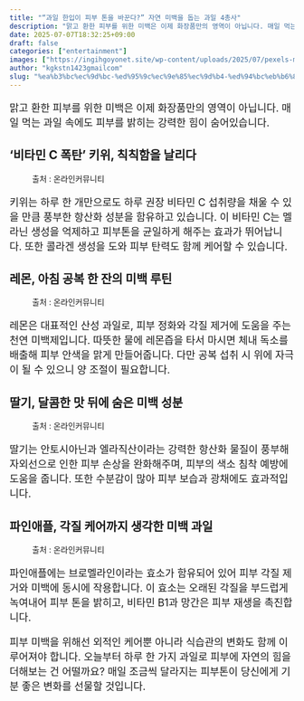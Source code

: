 ```yaml
---
title: "“과일 한입이 피부 톤을 바꾼다?” 자연 미백을 돕는 과일 4총사"
description: "맑고 환한 피부를 위한 미백은 이제 화장품만의 영역이 아닙니다. 매일 먹는 과일 속에도 피부를 밝히는 강력한 힘이 숨어있습니다."
date: 2025-07-07T18:32:25+09:00
draft: false
categories: ["entertainment"]
images: ["https://ingihgoyonet.site/wp-content/uploads/2025/07/pexels-magda-ehlers-pexels-1557276-1024x683.jpg", "https://ingihgoyonet.site/wp-content/uploads/2025/07/pexels-fotios-photos-1002543-1-1024x683.jpg", "https://ingihgoyonet.site/wp-content/uploads/2025/07/pexels-jenna-hamra-248942-1209605-1024x683.jpg", "https://ingihgoyonet.site/wp-content/uploads/2025/07/pexels-polina-tankilevitch-4110334-683x1024.jpg"]
author: "kgkstn1423gmailcom"
slug: "%ea%b3%bc%ec%9d%bc-%ed%95%9c%ec%9e%85%ec%9d%b4-%ed%94%bc%eb%b6%80-%ed%86%a4%ec%9d%84-%eb%b0%94%ea%be%bc%eb%8b%a4-%ec%9e%90%ec%97%b0-%eb%af%b8%eb%b0%b1%ec%9d%84-%eb%8f%95%eb%8a%94"
---
```


<p style="font-size:18px">맑고 환한 피부를 위한 미백은 이제 화장품만의 영역이 아닙니다. 매일 먹는 과일 속에도 피부를 밝히는 강력한 힘이 숨어있습니다.</p> <h2 >‘비타민 C 폭탄’ 키위, 칙칙함을 날리다</h2> <figure ><img src="https://ingihgoyonet.site/wp-content/uploads/2025/07/pexels-magda-ehlers-pexels-1557276-1024x683.jpg" alt="" style="aspect-ratio:16/9;object-fit:cover"/><figcaption >출처 : 온라인커뮤니티</figcaption></figure> <p style="font-size:18px">키위는 하루 한 개만으로도 하루 권장 비타민 C 섭취량을 채울 수 있을 만큼 풍부한 항산화 성분을 함유하고 있습니다. 이 비타민 C는 멜라닌 생성을 억제하고 피부톤을 균일하게 해주는 효과가 뛰어납니다. 또한 콜라겐 생성을 도와 피부 탄력도 함께 케어할 수 있습니다.</p> <h2 >레몬, 아침 공복 한 잔의 미백 루틴</h2> <figure ><img src="https://ingihgoyonet.site/wp-content/uploads/2025/07/pexels-fotios-photos-1002543-1-1024x683.jpg" alt="" style="aspect-ratio:16/9;object-fit:cover"/><figcaption >출처 : 온라인커뮤니티</figcaption></figure> <p style="font-size:18px">레몬은 대표적인 산성 과일로, 피부 정화와 각질 제거에 도움을 주는 천연 미백제입니다. 따뜻한 물에 레몬즙을 타서 마시면 체내 독소를 배출해 피부 안색을 맑게 만들어줍니다. 다만 공복 섭취 시 위에 자극이 될 수 있으니 양 조절이 필요합니다.</p> <h2 >딸기, 달콤한 맛 뒤에 숨은 미백 성분</h2> <figure ><img src="https://ingihgoyonet.site/wp-content/uploads/2025/07/pexels-jenna-hamra-248942-1209605-1024x683.jpg" alt="" style="aspect-ratio:16/9;object-fit:cover"/><figcaption >출처 : 온라인커뮤니티</figcaption></figure> <p style="font-size:18px">딸기는 안토시아닌과 엘라직산이라는 강력한 항산화 물질이 풍부해 자외선으로 인한 피부 손상을 완화해주며, 피부의 색소 침착 예방에 도움을 줍니다. 또한 수분감이 많아 피부 보습과 광채에도 효과적입니다.</p> <h2 >파인애플, 각질 케어까지 생각한 미백 과일</h2> <figure ><img src="https://ingihgoyonet.site/wp-content/uploads/2025/07/pexels-polina-tankilevitch-4110334-683x1024.jpg" alt="" style="aspect-ratio:16/9;object-fit:cover"/><figcaption >출처 : 온라인커뮤니티</figcaption></figure> <p style="font-size:18px">파인애플에는 브로멜라인이라는 효소가 함유되어 있어 피부 각질 제거와 미백에 동시에 작용합니다. 이 효소는 오래된 각질을 부드럽게 녹여내어 피부 톤을 밝히고, 비타민 B1과 망간은 피부 재생을 촉진합니다.</p> <p style="font-size:18px">피부 미백을 위해선 외적인 케어뿐 아니라 식습관의 변화도 함께 이루어져야 합니다. 오늘부터 하루 한 가지 과일로 피부에 자연의 힘을 더해보는 건 어떨까요? 매일 조금씩 달라지는 피부톤이 당신에게 기분 좋은 변화를 선물할 것입니다.</p>